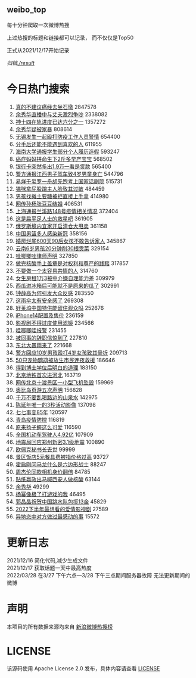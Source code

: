 weibo_top  
---
每十分钟爬取一次微博热搜  

上过热搜的标题和链接都可以记录， 而不仅仅是Top50

正式从2021/12/17开始记录  

*归档[./result](./result/)*

# 今日热门搜索  
1. [真的不建议痛经去坐石墩](https://s.weibo.com//weibo?q=%23%E7%9C%9F%E7%9A%84%E4%B8%8D%E5%BB%BA%E8%AE%AE%E7%97%9B%E7%BB%8F%E5%8E%BB%E5%9D%90%E7%9F%B3%E5%A2%A9%23&Refer=top) 2847578
2. [余秀华直播中与丈夫激烈争吵](https://s.weibo.com//weibo?q=%23%E4%BD%99%E7%A7%80%E5%8D%8E%E7%9B%B4%E6%92%AD%E4%B8%AD%E4%B8%8E%E4%B8%88%E5%A4%AB%E6%BF%80%E7%83%88%E4%BA%89%E5%90%B5%23&Refer=top) 2338082
3. [神十四在轨进度已达六分之一](https://s.weibo.com//weibo?q=%23%E7%A5%9E%E5%8D%81%E5%9B%9B%E5%9C%A8%E8%BD%A8%E8%BF%9B%E5%BA%A6%E5%B7%B2%E8%BE%BE%E5%85%AD%E5%88%86%E4%B9%8B%E4%B8%80%23&Refer=top) 1357272
4. [余秀华疑被家暴](https://s.weibo.com//weibo?q=%23%E4%BD%99%E7%A7%80%E5%8D%8E%E7%96%91%E8%A2%AB%E5%AE%B6%E6%9A%B4%23&Refer=top) 808614
5. [无锡发生一起殴打防疫工作人员警情](https://s.weibo.com//weibo?q=%23%E6%97%A0%E9%94%A1%E5%8F%91%E7%94%9F%E4%B8%80%E8%B5%B7%E6%AE%B4%E6%89%93%E9%98%B2%E7%96%AB%E5%B7%A5%E4%BD%9C%E4%BA%BA%E5%91%98%E8%AD%A6%E6%83%85%23&Refer=top) 654400
6. [分手后还能不能遇到喜欢的人](https://s.weibo.com//weibo?q=%23%E5%88%86%E6%89%8B%E5%90%8E%E8%BF%98%E8%83%BD%E4%B8%8D%E8%83%BD%E9%81%87%E5%88%B0%E5%96%9C%E6%AC%A2%E7%9A%84%E4%BA%BA%23&Refer=top) 611955
7. [海南大学通报学生部分个人履历造假](https://s.weibo.com//weibo?q=%23%E6%B5%B7%E5%8D%97%E5%A4%A7%E5%AD%A6%E9%80%9A%E6%8A%A5%E5%AD%A6%E7%94%9F%E9%83%A8%E5%88%86%E4%B8%AA%E4%BA%BA%E5%B1%A5%E5%8E%86%E9%80%A0%E5%81%87%23&Refer=top) 593247
8. [癌症妈妈拼命生下2斤多早产宝宝](https://s.weibo.com//weibo?q=%23%E7%99%8C%E7%97%87%E5%A6%88%E5%A6%88%E6%8B%BC%E5%91%BD%E7%94%9F%E4%B8%8B2%E6%96%A4%E5%A4%9A%E6%97%A9%E4%BA%A7%E5%AE%9D%E5%AE%9D%23&Refer=top) 568502
9. [银行卡突然多出1.9万一看是贷款](https://s.weibo.com//weibo?q=%23%E9%93%B6%E8%A1%8C%E5%8D%A1%E7%AA%81%E7%84%B6%E5%A4%9A%E5%87%BA1.9%E4%B8%87%E4%B8%80%E7%9C%8B%E6%98%AF%E8%B4%B7%E6%AC%BE%23&Refer=top) 565400
10. [警方通报江西男子驾车致4岁男童身亡](https://s.weibo.com//weibo?q=%23%E8%AD%A6%E6%96%B9%E9%80%9A%E6%8A%A5%E6%B1%9F%E8%A5%BF%E7%94%B7%E5%AD%90%E9%A9%BE%E8%BD%A6%E8%87%B44%E5%B2%81%E7%94%B7%E7%AB%A5%E8%BA%AB%E4%BA%A1%23&Refer=top) 544796
11. [易烊千玺罗一舟胡先煦考上国家话剧院](https://s.weibo.com//weibo?q=%23%E6%98%93%E7%83%8A%E5%8D%83%E7%8E%BA%E7%BD%97%E4%B8%80%E8%88%9F%E8%83%A1%E5%85%88%E7%85%A6%E8%80%83%E4%B8%8A%E5%9B%BD%E5%AE%B6%E8%AF%9D%E5%89%A7%E9%99%A2%23&Refer=top) 515731
12. [猫咪拿屁股蹭主人脸致其过敏](https://s.weibo.com//weibo?q=%23%E7%8C%AB%E5%92%AA%E6%8B%BF%E5%B1%81%E8%82%A1%E8%B9%AD%E4%B8%BB%E4%BA%BA%E8%84%B8%E8%87%B4%E5%85%B6%E8%BF%87%E6%95%8F%23&Refer=top) 484459
13. [男孩找摊主要糖被拒直接上手拿](https://s.weibo.com//weibo?q=%23%E7%94%B7%E5%AD%A9%E6%89%BE%E6%91%8A%E4%B8%BB%E8%A6%81%E7%B3%96%E8%A2%AB%E6%8B%92%E7%9B%B4%E6%8E%A5%E4%B8%8A%E6%89%8B%E6%8B%BF%23&Refer=top) 414980
14. [网传孙杨张豆豆结婚](https://s.weibo.com//weibo?q=%23%E7%BD%91%E4%BC%A0%E5%AD%99%E6%9D%A8%E5%BC%A0%E8%B1%86%E8%B1%86%E7%BB%93%E5%A9%9A%23&Refer=top) 406531
15. [上海通报兰溪路148号疫情相关情况](https://s.weibo.com//weibo?q=%23%E4%B8%8A%E6%B5%B7%E9%80%9A%E6%8A%A5%E5%85%B0%E6%BA%AA%E8%B7%AF148%E5%8F%B7%E7%96%AB%E6%83%85%E7%9B%B8%E5%85%B3%E6%83%85%E5%86%B5%23&Refer=top) 372404
16. [这是扁平足人士的救星吧](https://s.weibo.com//weibo?q=%23%E8%BF%99%E6%98%AF%E6%89%81%E5%B9%B3%E8%B6%B3%E4%BA%BA%E5%A3%AB%E7%9A%84%E6%95%91%E6%98%9F%E5%90%A7%23&Refer=top) 361905
17. [俄罗斯境内宜家开启清仓大甩卖](https://s.weibo.com//weibo?q=%23%E4%BF%84%E7%BD%97%E6%96%AF%E5%A2%83%E5%86%85%E5%AE%9C%E5%AE%B6%E5%BC%80%E5%90%AF%E6%B8%85%E4%BB%93%E5%A4%A7%E7%94%A9%E5%8D%96%23&Refer=top) 361158
18. [中国男篮多人感染新冠](https://s.weibo.com//weibo?q=%23%E4%B8%AD%E5%9B%BD%E7%94%B7%E7%AF%AE%E5%A4%9A%E4%BA%BA%E6%84%9F%E6%9F%93%E6%96%B0%E5%86%A0%23&Refer=top) 358156
19. [婚房烂尾600天90后女孩不敢告诉家人](https://s.weibo.com//weibo?q=%23%E5%A9%9A%E6%88%BF%E7%83%82%E5%B0%BE600%E5%A4%A990%E5%90%8E%E5%A5%B3%E5%AD%A9%E4%B8%8D%E6%95%A2%E5%91%8A%E8%AF%89%E5%AE%B6%E4%BA%BA%23&Refer=top) 345867
20. [云南6岁男孩20分钟削30根贡菜](https://s.weibo.com//weibo?q=%23%E4%BA%91%E5%8D%976%E5%B2%81%E7%94%B7%E5%AD%A920%E5%88%86%E9%92%9F%E5%89%8A30%E6%A0%B9%E8%B4%A1%E8%8F%9C%23&Refer=top) 329154
21. [哇唧唧哇律师声明](https://s.weibo.com//weibo?q=%23%E5%93%87%E5%94%A7%E5%94%A7%E5%93%87%E5%BE%8B%E5%B8%88%E5%A3%B0%E6%98%8E%23&Refer=top) 327850
22. [做完核酸手上盖章是对权利和尊严的践踏](https://s.weibo.com//weibo?q=%23%E5%81%9A%E5%AE%8C%E6%A0%B8%E9%85%B8%E6%89%8B%E4%B8%8A%E7%9B%96%E7%AB%A0%E6%98%AF%E5%AF%B9%E6%9D%83%E5%88%A9%E5%92%8C%E5%B0%8A%E4%B8%A5%E7%9A%84%E8%B7%B5%E8%B8%8F%23&Refer=top) 317857
23. [不要做一个太容易共情的人](https://s.weibo.com//weibo?q=%23%E4%B8%8D%E8%A6%81%E5%81%9A%E4%B8%80%E4%B8%AA%E5%A4%AA%E5%AE%B9%E6%98%93%E5%85%B1%E6%83%85%E7%9A%84%E4%BA%BA%23&Refer=top) 314760
24. [女生房租1万3被中介嫌自理能力差](https://s.weibo.com//weibo?q=%23%E5%A5%B3%E7%94%9F%E6%88%BF%E7%A7%9F1%E4%B8%873%E8%A2%AB%E4%B8%AD%E4%BB%8B%E5%AB%8C%E8%87%AA%E7%90%86%E8%83%BD%E5%8A%9B%E5%B7%AE%23&Refer=top) 309979
25. [西瓜进冰箱后可能就不是原来的瓜了](https://s.weibo.com//weibo?q=%23%E8%A5%BF%E7%93%9C%E8%BF%9B%E5%86%B0%E7%AE%B1%E5%90%8E%E5%8F%AF%E8%83%BD%E5%B0%B1%E4%B8%8D%E6%98%AF%E5%8E%9F%E6%9D%A5%E7%9A%84%E7%93%9C%E4%BA%86%23&Refer=top) 302991
26. [钟薛高为何引发大众反感](https://s.weibo.com//weibo?q=%23%E9%92%9F%E8%96%9B%E9%AB%98%E4%B8%BA%E4%BD%95%E5%BC%95%E5%8F%91%E5%A4%A7%E4%BC%97%E5%8F%8D%E6%84%9F%23&Refer=top) 283550
27. [这雨伞太有安全感了](https://s.weibo.com//weibo?q=%23%E8%BF%99%E9%9B%A8%E4%BC%9E%E5%A4%AA%E6%9C%89%E5%AE%89%E5%85%A8%E6%84%9F%E4%BA%86%23&Refer=top) 269308
28. [好莱坞中国特供能留住观众吗](https://s.weibo.com//weibo?q=%23%E5%A5%BD%E8%8E%B1%E5%9D%9E%E4%B8%AD%E5%9B%BD%E7%89%B9%E4%BE%9B%E8%83%BD%E7%95%99%E4%BD%8F%E8%A7%82%E4%BC%97%E5%90%97%23&Refer=top) 252676
29. [iPhone14配置及售价](https://s.weibo.com//weibo?q=%23iPhone14%E9%85%8D%E7%BD%AE%E5%8F%8A%E5%94%AE%E4%BB%B7%23&Refer=top) 236159
30. [影视剧不得过度使用滤镜](https://s.weibo.com//weibo?q=%23%E5%BD%B1%E8%A7%86%E5%89%A7%E4%B8%8D%E5%BE%97%E8%BF%87%E5%BA%A6%E4%BD%BF%E7%94%A8%E6%BB%A4%E9%95%9C%23&Refer=top) 234566
31. [哇唧唧哇报警](https://s.weibo.com//weibo?q=%23%E5%93%87%E5%94%A7%E5%94%A7%E5%93%87%E6%8A%A5%E8%AD%A6%23&Refer=top) 231455
32. [被同事的辞职信惊到了](https://s.weibo.com//weibo?q=%23%E8%A2%AB%E5%90%8C%E4%BA%8B%E7%9A%84%E8%BE%9E%E8%81%8C%E4%BF%A1%E6%83%8A%E5%88%B0%E4%BA%86%23&Refer=top) 227810
33. [东北大暴雨来了](https://s.weibo.com//weibo?q=%23%E4%B8%9C%E5%8C%97%E5%A4%A7%E6%9A%B4%E9%9B%A8%E6%9D%A5%E4%BA%86%23&Refer=top) 221668
34. [警方回应10岁男孩殴打4岁女孩致其骨折](https://s.weibo.com//weibo?q=%23%E8%AD%A6%E6%96%B9%E5%9B%9E%E5%BA%9410%E5%B2%81%E7%94%B7%E5%AD%A9%E6%AE%B4%E6%89%934%E5%B2%81%E5%A5%B3%E5%AD%A9%E8%87%B4%E5%85%B6%E9%AA%A8%E6%8A%98%23&Refer=top) 209713
35. [50只宠物鹦鹉被放生市民连夜救援](https://s.weibo.com//weibo?q=%2350%E5%8F%AA%E5%AE%A0%E7%89%A9%E9%B9%A6%E9%B9%89%E8%A2%AB%E6%94%BE%E7%94%9F%E5%B8%82%E6%B0%91%E8%BF%9E%E5%A4%9C%E6%95%91%E6%8F%B4%23&Refer=top) 186646
36. [得到博士学位后明白的道理](https://s.weibo.com//weibo?q=%23%E5%BE%97%E5%88%B0%E5%8D%9A%E5%A3%AB%E5%AD%A6%E4%BD%8D%E5%90%8E%E6%98%8E%E7%99%BD%E7%9A%84%E9%81%93%E7%90%86%23&Refer=top) 183150
37. [北京地铁首次进河北](https://s.weibo.com//weibo?q=%23%E5%8C%97%E4%BA%AC%E5%9C%B0%E9%93%81%E9%A6%96%E6%AC%A1%E8%BF%9B%E6%B2%B3%E5%8C%97%23&Refer=top) 163719
38. [网传北京十渡景区一小型飞机坠毁](https://s.weibo.com//weibo?q=%23%E7%BD%91%E4%BC%A0%E5%8C%97%E4%BA%AC%E5%8D%81%E6%B8%A1%E6%99%AF%E5%8C%BA%E4%B8%80%E5%B0%8F%E5%9E%8B%E9%A3%9E%E6%9C%BA%E5%9D%A0%E6%AF%81%23&Refer=top) 159969
39. [奥比岛页游五次声明](https://s.weibo.com//weibo?q=%23%E5%A5%A5%E6%AF%94%E5%B2%9B%E9%A1%B5%E6%B8%B8%E4%BA%94%E6%AC%A1%E5%A3%B0%E6%98%8E%23&Refer=top) 156828
40. [千万不要乱喝路边的山泉水](https://s.weibo.com//weibo?q=%23%E5%8D%83%E4%B8%87%E4%B8%8D%E8%A6%81%E4%B9%B1%E5%96%9D%E8%B7%AF%E8%BE%B9%E7%9A%84%E5%B1%B1%E6%B3%89%E6%B0%B4%23&Refer=top) 142975
41. [陈延年唯一的3秒活动影像](https://s.weibo.com//weibo?q=%23%E9%99%88%E5%BB%B6%E5%B9%B4%E5%94%AF%E4%B8%80%E7%9A%843%E7%A7%92%E6%B4%BB%E5%8A%A8%E5%BD%B1%E5%83%8F%23&Refer=top) 137098
42. [七七事变85年](https://s.weibo.com//weibo?q=%23%E4%B8%83%E4%B8%83%E4%BA%8B%E5%8F%9885%E5%B9%B4%23&Refer=top) 120597
43. [青岛疫情防控](https://s.weibo.com//weibo?q=%23%E9%9D%92%E5%B2%9B%E7%96%AB%E6%83%85%E9%98%B2%E6%8E%A7%23&Refer=top) 116819
44. [原来扬子鳄这么可爱](https://s.weibo.com//weibo?q=%23%E5%8E%9F%E6%9D%A5%E6%89%AC%E5%AD%90%E9%B3%84%E8%BF%99%E4%B9%88%E5%8F%AF%E7%88%B1%23&Refer=top) 116590
45. [全国机动车驾驶人4.92亿](https://s.weibo.com//weibo?q=%23%E5%85%A8%E5%9B%BD%E6%9C%BA%E5%8A%A8%E8%BD%A6%E9%A9%BE%E9%A9%B6%E4%BA%BA4.92%E4%BA%BF%23&Refer=top) 107909
46. [地震局回应郑州新密3.1级地震](https://s.weibo.com//weibo?q=%23%E5%9C%B0%E9%9C%87%E5%B1%80%E5%9B%9E%E5%BA%94%E9%83%91%E5%B7%9E%E6%96%B0%E5%AF%863.1%E7%BA%A7%E5%9C%B0%E9%9C%87%23&Refer=top) 100890
47. [欧佩克秘书长去世](https://s.weibo.com//weibo?q=%23%E6%AC%A7%E4%BD%A9%E5%85%8B%E7%A7%98%E4%B9%A6%E9%95%BF%E5%8E%BB%E4%B8%96%23&Refer=top) 99999
48. [景区饭店5元餐具费被指价格过高](https://s.weibo.com//weibo?q=%23%E6%99%AF%E5%8C%BA%E9%A5%AD%E5%BA%975%E5%85%83%E9%A4%90%E5%85%B7%E8%B4%B9%E8%A2%AB%E6%8C%87%E4%BB%B7%E6%A0%BC%E8%BF%87%E9%AB%98%23&Refer=top) 93727
49. [霍启刚问马龙什么是六边形战士](https://s.weibo.com//weibo?q=%23%E9%9C%8D%E5%90%AF%E5%88%9A%E9%97%AE%E9%A9%AC%E9%BE%99%E4%BB%80%E4%B9%88%E6%98%AF%E5%85%AD%E8%BE%B9%E5%BD%A2%E6%88%98%E5%A3%AB%23&Refer=top) 88247
50. [周杰伦同款相机身价翻倍](https://s.weibo.com//weibo?q=%23%E5%91%A8%E6%9D%B0%E4%BC%A6%E5%90%8C%E6%AC%BE%E7%9B%B8%E6%9C%BA%E8%BA%AB%E4%BB%B7%E7%BF%BB%E5%80%8D%23&Refer=top) 84785
51. [贴纸嬴政出马喊西安人做核酸](https://s.weibo.com//weibo?q=%23%E8%B4%B4%E7%BA%B8%E5%AC%B4%E6%94%BF%E5%87%BA%E9%A9%AC%E5%96%8A%E8%A5%BF%E5%AE%89%E4%BA%BA%E5%81%9A%E6%A0%B8%E9%85%B8%23&Refer=top) 63144
52. [余秀华](https://s.weibo.com//weibo?q=%E4%BD%99%E7%A7%80%E5%8D%8E&Refer=top) 49299
53. [杨幂像极了打游戏的我](https://s.weibo.com//weibo?q=%23%E6%9D%A8%E5%B9%82%E5%83%8F%E6%9E%81%E4%BA%86%E6%89%93%E6%B8%B8%E6%88%8F%E7%9A%84%E6%88%91%23&Refer=top) 46495
54. [郭晶晶祝贺中国跳水队包揽13金](https://s.weibo.com//weibo?q=%23%E9%83%AD%E6%99%B6%E6%99%B6%E7%A5%9D%E8%B4%BA%E4%B8%AD%E5%9B%BD%E8%B7%B3%E6%B0%B4%E9%98%9F%E5%8C%85%E6%8F%BD13%E9%87%91%23&Refer=top) 45829
55. [2022下半年最想看的爱情影视剧](https://s.weibo.com//weibo?q=%232022%E4%B8%8B%E5%8D%8A%E5%B9%B4%E6%9C%80%E6%83%B3%E7%9C%8B%E7%9A%84%E7%88%B1%E6%83%85%E5%BD%B1%E8%A7%86%E5%89%A7%23&Refer=top) 27589
56. [异地恋中对方做过最感动的事](https://s.weibo.com//weibo?q=%23%E5%BC%82%E5%9C%B0%E6%81%8B%E4%B8%AD%E5%AF%B9%E6%96%B9%E5%81%9A%E8%BF%87%E6%9C%80%E6%84%9F%E5%8A%A8%E7%9A%84%E4%BA%8B%23&Refer=top) 15572
# 更新日志  
2021/12/16  简化代码,减少生成文件  
2021/12/17  获取话题一天中最高热度  
2022/03/28  在3/27 下午六点—3/28 下午三点期间服务器故障 无法更新期间的微博  
# 声明  
本项目的所有数据来源均来自 [新浪微博热搜榜](https://s.weibo.com/top/summary)  

# LICENSE
该源码使用 Apache License 2.0 发布，具体内容请查看 [LICENSE](./LICENSE)
